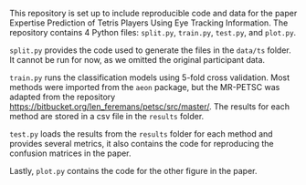 This repository is set up to include reproducible code and data for the paper Expertise Prediction of Tetris Players Using Eye Tracking Information. The repository contains 4 Python files: `split.py`, `train.py`, `test.py`, and `plot.py`.

`split.py` provides the code used to generate the files in the `data/ts` folder. It cannot be run for now, as we omitted the original participant data.

`train.py` runs the classification models using 5-fold cross validation. Most methods were imported from the `aeon` package, but the MR-PETSC was adapted from the repository https://bitbucket.org/len_feremans/petsc/src/master/. The results for each method are stored in a csv file in the `results` folder.

`test.py` loads the results from the `results` folder for each method and provides several metrics, it also contains the code for reproducing the confusion matrices in the paper.

Lastly, `plot.py` contains the code for the other figure in the paper.
